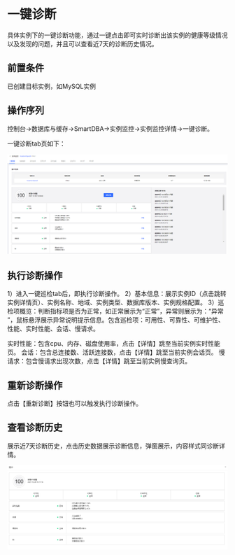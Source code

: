# 一键诊断
具体实例下的一键诊断功能，通过一键点击即可实时诊断出该实例的健康等级情况以及发现的问题，并且可以查看近7天的诊断历史情况。

## 前置条件
已创建目标实例，如MySQL实例

## 操作序列
控制台->数据库与缓存->SmartDBA->实例监控->实例监控详情->一键诊断。

一键诊断tab页如下：

![](../../image/SmartDBA/click_diagnosis1.png) 

## 执行诊断操作
1）进入一键巡检tab后，即执行诊断操作。
2）基本信息：展示实例ID（点击跳转 实例详情页）、实例名称、地域、实例类型、数据库版本、实例规格配置。
3）巡检项概览：判断指标项是否为正常，如正常展示为“正常”，异常则展示为：“异常 ”，鼠标悬浮展示异常说明提示信息。包含巡检项：可用性、可靠性、可维护性、性能、实时性能、会话、慢请求。

实时性能：包含cpu、内存、磁盘使用率，点击【详情】跳至当前实例实时性能页。
会话：包含总连接数、活跃连接数，点击【详情】跳至当前实例会话页。
慢请求：包含慢请求出现次数，点击【详情】跳至当前实例慢查询页。

 
## 重新诊断操作
点击【重新诊断】按钮也可以触发执行诊断操作。

## 查看诊断历史
展示近7天诊断历史，点击历史数据展示诊断信息，弹窗展示，内容样式同诊断详情。
 
![](../../image/SmartDBA/click_diagnosis2.png)
